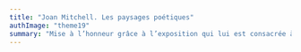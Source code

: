 ```yaml
---
title: "Joan Mitchell. Les paysages poétiques"
authImage: "theme19"
summary: "Mise à l’honneur grâce à l’exposition qui lui est consacrée à la fondation Vuitton, la grande peintresse américaine est enfin mieux connue en Europe."
---
```

